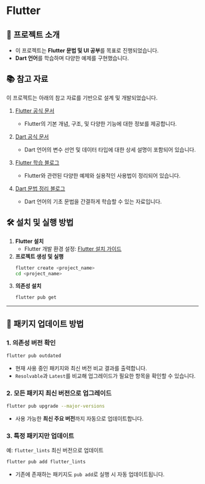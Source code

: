# Flutter

## 📌 프로젝트 소개
- 이 프로젝트는 **Flutter 문법 및 UI 공부**를 목표로 진행되었습니다. 
- **Dart 언어**를 학습하며 다양한 예제를 구현했습니다.

## 📚 참고 자료
이 프로젝트는 아래의 참고 자료를 기반으로 설계 및 개발되었습니다.

1. [Flutter 공식 문서](https://docs.flutter.dev/?_gl=1*zm003m*_up*MQ..*_ga*MTY5NjIxNjM2OC4xNzM0ODA1OTYx*_ga_04YGWK0175*MTczNDgwNTk2MC4xLjAuMTczNDgwNTk2MC4wLjAuMA..)
   - Flutter의 기본 개념, 구조, 및 다양한 기능에 대한 정보를 제공합니다.
  
2. [Dart 공식 문서](https://dart.dev/language/variables)
   - Dart 언어의 변수 선언 및 데이터 타입에 대한 상세 설명이 포함되어 있습니다.
  
3. [Flutter 학습 블로그](https://heyoonow.tistory.com/127)
   - Flutter와 관련된 다양한 예제와 실용적인 사용법이 정리되어 있습니다.

4. [Dart 문법 정리 블로그](https://velog.io/@dolfalf/플러터-개발을-위한-30분-다트Dart문법정리)
   - Dart 언어의 기초 문법을 간결하게 학습할 수 있는 자료입니다.


## 🛠️ 설치 및 실행 방법
1. **Flutter 설치**
   - Flutter 개발 환경 설정: [Flutter 설치 가이드](https://docs.flutter.dev/get-started/install)
2. **프로젝트 생성 및 실행**
   ```bash
   flutter create <project_name>
   cd <project_name>
   ```
3. **의존성 설치**
   ```bash
   flutter pub get
   ```
---

## 🔄 패키지 업데이트 방법
### 1. 의존성 버전 확인
```bash
flutter pub outdated
```
- 현재 사용 중인 패키지와 최신 버전 비교 결과를 출력합니다.
- `Resolvable`과 `Latest`를 비교해 업그레이드가 필요한 항목을 확인할 수 있습니다.

### 2. 모든 패키지 최신 버전으로 업그레이드
```bash
flutter pub upgrade --major-versions
```
- 사용 가능한 **최신 주요 버전**까지 자동으로 업데이트합니다.

### 3. 특정 패키지만 업데이트
예: `flutter_lints` 최신 버전으로 업데이트
```bash
flutter pub add flutter_lints
```
- 기존에 존재하는 패키지도 `pub add`로 실행 시 자동 업데이트됩니다.